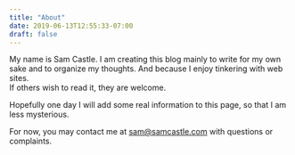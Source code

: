 ```yaml
---
title: "About"
date: 2019-06-13T12:55:33-07:00
draft: false
---
```


My name is Sam Castle.
I am creating this blog mainly to write for my own sake and to organize my thoughts.
And because I enjoy tinkering with web sites.     
If others wish to read it, they are welcome.

Hopefully one day I will add some real information to this page,
so that I am less mysterious.

For now, you may contact me at <sam@samcastle.com> with questions or complaints.
